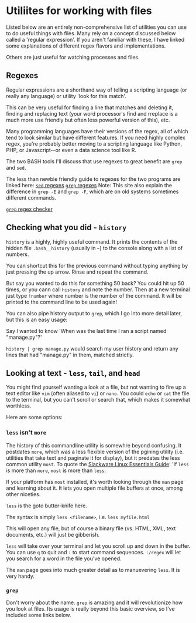 # Utiliites for working with files

Listed below are an entirely non-comprehensive list of utilities you can use to do useful things with files. Many rely on a concept discussed below called a 'regular expression'. If you aren't familiar with these, I have linked some explanations of different regex flavors and implementations.

Others are just useful for watching processes and files.

## Regexes

Regular expressions are a shorthand way of telling a scripting language (or really any language) or utility 'look for this match'.

This can be very useful for finding a line that matches and deleting it, finding and replacing text (your word processor's find and rreplace is a much more use friendly but often less powerful version of this), etc.

Many programming languages have their versions of the regex, all of which tend to look similar but have different features. If you need highly complex regex, you're probably better moving to a scripting language like Python, PHP, or Javascript--or even a data science tool like R. 

The two BASH tools I'll discuss that use regexes to great benefit are `grep` and `sed`.

The less than newbie friendly guide to regexes for the two programs are linked here:
[`sed` regexes](https://www.gnu.org/software/sed/manual/html_node/Regular-Expressions.html)
[`grep` regexes](https://www.cyberciti.biz/faq/grep-regular-expressions/) 
	Note: This site also explain the difference in `grep -E` and `grep -F`, which are on old systems sometimes different commands.

[`grep` regex checker](https://www.online-utility.org/text/grep.jsp)

## Checking what you did - `history`

`history` is a highly, highly useful command. It prints the contents of the hidden file `.bash__history` (usually in `~`) to the console along with a list of numbers.

You can shortcut this for the previous command without typing anything by just pressing the up arrow. Rinse and repeat the command.

But say you wanted to do this for something 50 back? You could hit up 50 times, or you cann call `history` and note the number. Then at a new terminal just type `!number` where number is the number of the command. It will be printed to the command line to be used again!

You can also pipe history output to `grep`, which I go into more detail later, but this is an easy usage:

Say I wanted to know 'When was the last time I ran a script named "manage.py"?'

`history | grep manage.py` would search my user history and return any lines that had
"manage.py" in them, matched strictly.


## Looking at text - `less`, `tail`, and `head`

You might find yourself wanting a look at a file, but not wanting to fire up a text editor like `vim` (often aliased to `vi`)  or `nano`. You could `echo` or `cat` the file to the terminal, but you can't scroll or search that, which makes it somewhat worthless.

Here are some options:

### `less` isn't `more`
 
The history of this commandline utility is somewhre beyond confusing. It postdates `more`, which was a less flexible version of the pgining utility (i.e. utilities that take text and paginate it for display), but it predates the less common utility `most`. To quote the [Slackware Linux Essentials Guide](http://www.slackbook.org/html/file-commands-pagers.html): 'If `less` is more than `more`, `most` is more than `less`.

If your platform has `most` installed, it's worth looking through the `man` page and learning about it. It lets you open multiple file buffers at once, among other niceties.

`less` is the goto butter-knife here.

The syntax is simply `less <filename>`, i.e. `less myfile.html`

This will open any file, but of course a binary file (vs. HTML, XML, text documents, etc.) will just be gibberish.

`less` will take over your terminal and let you scroll up and down in the buffer. You can use `q` to quit and `:` to start command sequences. `:/regex` will let you search for a word in the file you've opened.

The `man` page goes into much greater detail as to manuevering `less`. It is very handy.

### `grep`

Don't worry about the name. `grep` is amazing and it will revolutionize how you look at files. Its usage is really beyond this basic overview, so I've included some links below. 
